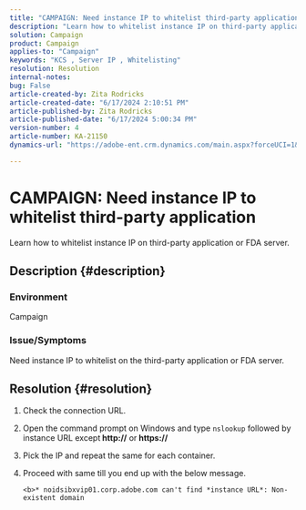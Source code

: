 ```yaml
---
title: "CAMPAIGN: Need instance IP to whitelist third-party application"
description: "Learn how to whitelist instance IP on third-party application or FDA server."
solution: Campaign
product: Campaign
applies-to: "Campaign"
keywords: "KCS , Server IP , Whitelisting"
resolution: Resolution
internal-notes: 
bug: False
article-created-by: Zita Rodricks
article-created-date: "6/17/2024 2:10:51 PM"
article-published-by: Zita Rodricks
article-published-date: "6/17/2024 5:00:34 PM"
version-number: 4
article-number: KA-21150
dynamics-url: "https://adobe-ent.crm.dynamics.com/main.aspx?forceUCI=1&pagetype=entityrecord&etn=knowledgearticle&id=fdafc460-b32c-ef11-840a-002248084fbb"

---
```

# CAMPAIGN: Need instance IP to whitelist third-party application


Learn how to whitelist instance IP on third-party application or FDA server.

## Description {#description}


### <b>Environment</b>

Campaign

### <b>Issue/Symptoms</b>

Need instance IP to whitelist on the third-party application or FDA server.


## Resolution {#resolution}


1. Check the connection URL.
2. Open the command prompt on Windows and type `nslookup` followed by instance URL except<b> http://</b> or<b> https://</b>
3. Pick the IP and repeat the same for each container.
4. Proceed with same till you end up with the below message.

    `<b>* noidsibxvip01.corp.adobe.com can't find *instance URL*: Non-existent domain`

